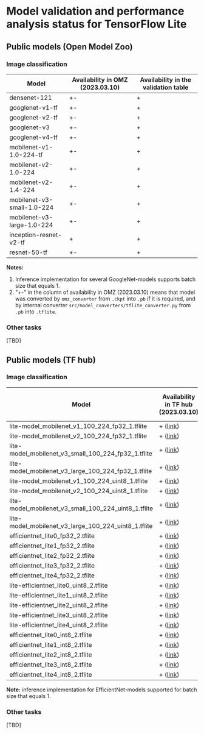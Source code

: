 # Model validation and performance analysis status for TensorFlow Lite

## Public models (Open Model Zoo)

### Image classification

Model | Availability in OMZ (2023.03.10) | Availability in the validation table |
-|-|--------------------------------------|
densenet-121|+-| + |
googlenet-v1-tf|+-| + |
googlenet-v2-tf|+-| + |
googlenet-v3|+-| + |
googlenet-v4-tf|+-| + |
mobilenet-v1-1.0-224-tf|+-| + |
mobilenet-v2-1.0-224|+-| + |
mobilenet-v2-1.4-224|+-| + |
mobilenet-v3-small-1.0-224|+-| + |
mobilenet-v3-large-1.0-224|+-| + |
inception-resnet-v2-tf|+| + |
resnet-50-tf|+-| + |

**Notes:**

1. Inference implementation for several GoogleNet-models
   supports batch size that equals 1.
2. "+-" in the column of availability in OMZ (2023.03.10)
   means that model was converted by `omz_converter` from `.ckpt`
   into `.pb` if it is required, and by internal converter
   `src/model_converters/tflite_converter.py` from `.pb`
   into `.tflite`.

### Other tasks

[TBD]

## Public models (TF hub)

### Image classification

Model | Availability in TF hub (2023.03.10) | Availability in the validation table |
-|-|------------------------------------|
lite-model_mobilenet_v1_100_224_fp32_1.tflite|+ ([link][mobilenet_v1_100_224_fp32_1])| + |
lite-model_mobilenet_v2_100_224_fp32_1.tflite|+ ([link][mobilenet_v2_100_224_fp32_1])| + |
lite-model_mobilenet_v3_small_100_224_fp32_1.tflite|+ ([link][mobilenet_v3_small_100_224_fp32_1])| + |
lite-model_mobilenet_v3_large_100_224_fp32_1.tflite|+ ([link][mobilenet_v3_large_100_224_fp32_1])| + |
lite-model_mobilenet_v1_100_224_uint8_1.tflite|+ ([link][mobilenet_v1_100_224_uint8_1])| + |
lite-model_mobilenet_v2_100_224_uint8_1.tflite|+ ([link][mobilenet_v2_100_224_uint8_1])| + |
lite-model_mobilenet_v3_small_100_224_uint8_1.tflite|+ ([link][mobilenet_v3_small_100_224_uint8_1])| + |
lite-model_mobilenet_v3_large_100_224_uint8_1.tflite|+ ([link][mobilenet_v3_large_100_224_uint8_1])| + |
efficientnet_lite0_fp32_2.tflite|+ ([link][efficientnet_lite0_fp32_2])| + |
efficientnet_lite1_fp32_2.tflite|+ ([link][efficientnet_lite1_fp32_2])| + |
efficientnet_lite2_fp32_2.tflite|+ ([link][efficientnet_lite2_fp32_2])| + |
efficientnet_lite3_fp32_2.tflite|+ ([link][efficientnet_lite3_fp32_2])| + |
efficientnet_lite4_fp32_2.tflite|+ ([link][efficientnet_lite4_fp32_2])| + |
lite-efficientnet_lite0_uint8_2.tflite|+ ([link][efficientnet_lite0_uint8_2])| + |
lite-efficientnet_lite1_uint8_2.tflite|+ ([link][efficientnet_lite1_uint8_2])| + |
lite-efficientnet_lite2_uint8_2.tflite|+ ([link][efficientnet_lite2_uint8_2])| + |
lite-efficientnet_lite3_uint8_2.tflite|+ ([link][efficientnet_lite3_uint8_2])| + |
lite-efficientnet_lite4_uint8_2.tflite|+ ([link][efficientnet_lite4_uint8_2])| + |
efficientnet_lite0_int8_2.tflite|+ ([link][efficientnet_lite0_int8_2])| + |
efficientnet_lite1_int8_2.tflite|+ ([link][efficientnet_lite1_int8_2])| + |
efficientnet_lite2_int8_2.tflite|+ ([link][efficientnet_lite2_int8_2])| + |
efficientnet_lite3_int8_2.tflite|+ ([link][efficientnet_lite3_int8_2])| + |
efficientnet_lite4_int8_2.tflite|+ ([link][efficientnet_lite4_int8_2])| + |

**Note:** inference implementation for EfficientNet-models
supported for batch size that equals 1.

### Other tasks

[TBD]


<!-- LINKS -->
[mobilenet_v1_100_224_fp32_1]: https://tfhub.dev/iree/lite-model/mobilenet_v1_100_224/fp32/1
[mobilenet_v2_100_224_fp32_1]: https://tfhub.dev/iree/lite-model/mobilenet_v2_100_224/fp32/1
[mobilenet_v3_small_100_224_fp32_1]: https://tfhub.dev/iree/lite-model/mobilenet_v3_small_100_224/fp32/1
[mobilenet_v3_large_100_224_fp32_1]: https://tfhub.dev/iree/lite-model/mobilenet_v3_large_100_224/fp32/1
[mobilenet_v1_100_224_uint8_1]: https://tfhub.dev/iree/lite-model/mobilenet_v1_100_224/uint8/1
[mobilenet_v2_100_224_uint8_1]: https://tfhub.dev/iree/lite-model/mobilenet_v2_100_224/uint8/1
[mobilenet_v3_small_100_224_uint8_1]: https://tfhub.dev/iree/lite-model/mobilenet_v3_small_100_224/uint8/1
[mobilenet_v3_large_100_224_uint8_1]: https://tfhub.dev/iree/lite-model/mobilenet_v3_large_100_224/uint8/1
[efficientnet_lite0_fp32_2]: https://tfhub.dev/tensorflow/lite-model/efficientnet/lite0/fp32/2
[efficientnet_lite1_fp32_2]: https://tfhub.dev/tensorflow/lite-model/efficientnet/lite1/fp32/2
[efficientnet_lite2_fp32_2]: https://tfhub.dev/tensorflow/lite-model/efficientnet/lite2/fp32/2
[efficientnet_lite3_fp32_2]: https://tfhub.dev/tensorflow/lite-model/efficientnet/lite3/fp32/2
[efficientnet_lite4_fp32_2]: https://tfhub.dev/tensorflow/lite-model/efficientnet/lite4/fp32/2
[efficientnet_lite0_uint8_2]: https://tfhub.dev/tensorflow/lite-model/efficientnet/lite0/uint8/2
[efficientnet_lite1_uint8_2]: https://tfhub.dev/tensorflow/lite-model/efficientnet/lite1/uint8/2
[efficientnet_lite2_uint8_2]: https://tfhub.dev/tensorflow/lite-model/efficientnet/lite2/uint8/2
[efficientnet_lite3_uint8_2]: https://tfhub.dev/tensorflow/lite-model/efficientnet/lite3/uint8/2
[efficientnet_lite4_uint8_2]: https://tfhub.dev/tensorflow/lite-model/efficientnet/lite4/uint8/2
[efficientnet_lite0_int8_2]: https://tfhub.dev/tensorflow/lite-model/efficientnet/lite0/int8/2
[efficientnet_lite1_int8_2]: https://tfhub.dev/tensorflow/lite-model/efficientnet/lite1/int8/2
[efficientnet_lite2_int8_2]: https://tfhub.dev/tensorflow/lite-model/efficientnet/lite2/int8/2
[efficientnet_lite3_int8_2]: https://tfhub.dev/tensorflow/lite-model/efficientnet/lite3/int8/2
[efficientnet_lite4_int8_2]: https://tfhub.dev/tensorflow/lite-model/efficientnet/lite4/int8/2
